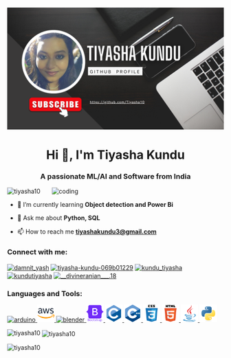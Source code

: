 ![logo](https://github.com/Tiyasha10/Tiyasha10/blob/main/Grey%20Black%20Paper%20Zine%20Beauty%20Influencer%20YouTube%20Banner%20(1).png)
<h1 align="center">Hi 👋, I'm Tiyasha Kundu</h1>
<h3 align="center">A passionate ML/AI and Software from India</h3>

<img align="right" alt="coding" width="400" src="https://c.tenor.com/PP9v7VIs6R4AAAAd/scaler-create-impact.gif">

<p align="left"> <img src="https://komarev.com/ghpvc/?username=tiyasha10&label=Profile%20views&color=0e75b6&style=flat" alt="tiyasha10" /> </p>

- 🌱 I’m currently learning **Object detection and Power Bi**

- 💬 Ask me about **Python, SQL**

- 📫 How to reach me **tiyashakundu3@gmail.com**

<h3 align="left">Connect with me:</h3>
<p align="left">
<a href="https://twitter.com/damnit_yash" target="blank"><img align="center" src="https://raw.githubusercontent.com/rahuldkjain/github-profile-readme-generator/master/src/images/icons/Social/twitter.svg" alt="damnit_yash" height="30" width="40" /></a>
<a href="https://linkedin.com/in/tiyasha-kundu-069b01229" target="blank"><img align="center" src="https://raw.githubusercontent.com/rahuldkjain/github-profile-readme-generator/master/src/images/icons/Social/linked-in-alt.svg" alt="tiyasha-kundu-069b01229" height="30" width="40" /></a>
<a href="https://stackoverflow.com/users/kundu_tiyasha" target="blank"><img align="center" src="https://raw.githubusercontent.com/rahuldkjain/github-profile-readme-generator/master/src/images/icons/Social/stack-overflow.svg" alt="kundu_tiyasha" height="30" width="40" /></a>
<a href="https://kaggle.com/kundutiyasha" target="blank"><img align="center" src="https://raw.githubusercontent.com/rahuldkjain/github-profile-readme-generator/master/src/images/icons/Social/kaggle.svg" alt="kundutiyasha" height="30" width="40" /></a>
<a href="https://instagram.com/__divineranian___.18" target="blank"><img align="center" src="https://raw.githubusercontent.com/rahuldkjain/github-profile-readme-generator/master/src/images/icons/Social/instagram.svg" alt="__divineranian___.18" height="30" width="40" /></a>
</p>

<h3 align="left">Languages and Tools:</h3>
<p align="left"> <a href="https://www.arduino.cc/" target="_blank" rel="noreferrer"> <img src="https://cdn.worldvectorlogo.com/logos/arduino-1.svg" alt="arduino" width="40" height="40"/> </a> <a href="https://aws.amazon.com" target="_blank" rel="noreferrer"> <img src="https://raw.githubusercontent.com/devicons/devicon/master/icons/amazonwebservices/amazonwebservices-original-wordmark.svg" alt="aws" width="40" height="40"/> </a> <a href="https://www.blender.org/" target="_blank" rel="noreferrer"> <img src="https://download.blender.org/branding/community/blender_community_badge_white.svg" alt="blender" width="40" height="40"/> </a> <a href="https://getbootstrap.com" target="_blank" rel="noreferrer"> <img src="https://raw.githubusercontent.com/devicons/devicon/master/icons/bootstrap/bootstrap-plain-wordmark.svg" alt="bootstrap" width="40" height="40"/> </a> <a href="https://www.cprogramming.com/" target="_blank" rel="noreferrer"> <img src="https://raw.githubusercontent.com/devicons/devicon/master/icons/c/c-original.svg" alt="c" width="40" height="40"/> </a> <a href="https://www.w3schools.com/cpp/" target="_blank" rel="noreferrer"> <img src="https://raw.githubusercontent.com/devicons/devicon/master/icons/cplusplus/cplusplus-original.svg" alt="cplusplus" width="40" height="40"/> </a> <a href="https://www.w3schools.com/css/" target="_blank" rel="noreferrer"> <img src="https://raw.githubusercontent.com/devicons/devicon/master/icons/css3/css3-original-wordmark.svg" alt="css3" width="40" height="40"/> </a> <a href="https://www.w3.org/html/" target="_blank" rel="noreferrer"> <img src="https://raw.githubusercontent.com/devicons/devicon/master/icons/html5/html5-original-wordmark.svg" alt="html5" width="40" height="40"/> </a> <a href="https://www.java.com" target="_blank" rel="noreferrer"> <img src="https://raw.githubusercontent.com/devicons/devicon/master/icons/java/java-original.svg" alt="java" width="40" height="40"/> </a> <a href="https://www.python.org" target="_blank" rel="noreferrer"> <img src="https://raw.githubusercontent.com/devicons/devicon/master/icons/python/python-original.svg" alt="python" width="40" height="40"/> </a> </p>

<p><img align="left" src="https://github-readme-stats.vercel.app/api/top-langs?username=tiyasha10&show_icons=true&locale=en&layout=compact" alt="tiyasha10" /></p>

<p>&nbsp;<img align="center" src="https://github-readme-stats.vercel.app/api?username=tiyasha10&show_icons=true&locale=en" alt="tiyasha10" /></p>

<p><img align="center" src="https://github-readme-streak-stats.herokuapp.com/?user=tiyasha10&" alt="tiyasha10" /></p>
